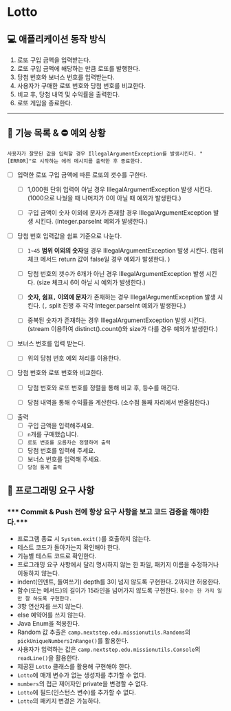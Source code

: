 # Lotto

## 💻 애플리케이션 동작 방식

1. 로또 구입 금액을 입력받는다.
2. 로또 구입 금액에 해당하는 만큼 로또를 발행한다.
3. 당첨 번호와 보너스 번호를 입력받는다.
4. 사용자가 구매한 로또 번호와 당첨 번호를 비교한다.
5. 비교 후, 당첨 내역 및 수익률을 출력한다.
6. 로또 게임을 종료한다.

---

## 📝 기능 목록 & ⛔️ 예외 상황

`사용자가 잘못된 값을 입력할 경우 IllegalArgumentException를 발생시킨다. "[ERROR]"로 시작하는 에러 메시지를 출력한 후 종료한다.`

- [ ] 입력한 로또 구입 금액에 따른 로또의 갯수를 구한다.
    - [ ] 1,000원 단위 입력이 아닐 경우 IllegalArgumentException 발생 시킨다. (1000으로 나눴을 때 나머지가 0이 아닐 때 예외가 발생한다.)
    - [ ] 구입 금액이 숫자 이외에 문자가 존재할 경우 IllegalArgumentException 발생 시킨다. (Integer.parseInt 예외가 발생한다.)


- [ ] 당첨 번호 입력값을 쉼표 기준으로 나눈다.
    - [ ] `1~45` **범위 이외의 숫자**일 경우 IllegalArgumentException 발생 시킨다. (범위 체크 메서드 return 값이 false일 경우 예외가 발생한다. )
    - [ ] 당첨 번호의 갯수가 6개가 아닌 경우 IllegalArgumentException 발생 시킨다. (size 체크시 6이 아닐 시 예외가 발생한다.)
    - [ ] **숫자, 쉼표`,` 이외에 문자**가 존재하는 경우 IllegalArgumentException 발생 시킨다. (`,` split 진행 후 각각 Integer.parseInt 예외가 발생한다.)
    - [ ] 중복된 숫자가 존재하는 경우 IllegalArgumentException 발생 시킨다. (stream 이용하여 distinct().count()와 size가 다를 경우 예외가 발생한다.)


- [ ] 보너스 번호를 입력 받는다.
    - [ ] 위의 당첨 번호 예외 처리를 이용한다.


- [ ] 당첨 번호와 로또 번호와 비교한다.
    - [ ] 당첨 번호와 로또 번호를 정렬을 통해 비교 후, 등수를 매긴다.
    - [ ] 당첨 내역을 통해 수익률을 계산한다. (소수점 둘째 자리에서 반올림한다.)


- [ ] 출력
    - [ ] 구입 금액을 입력해주세요.
    - [ ] `n`개를 구매했습니다.
    - [ ] `로또 번호를 오름차순 정렬하여 출력`
    - [ ] 당첨 번호를 입력해 주세요.
    - [ ] 보너스 번호를 입력해 주세요.
    - [ ] `당첨 통계 출력`

## 🎯 프로그래밍 요구 사항

### *** Commit & Push 전에 항상 요구 사항을 보고 코드 검증을 해야한다.***

- 프로그램 종료 시 `System.exit()`를 호출하지 않는다.
- 테스트 코드가 돌아가는지 확인해야 한다.
- 기능별 테스트 코드로 확인한다.
- 프로그래밍 요구 사항에서 달리 명시하지 않는 한 파일, 패키지 이름을 수정하거나 이동하지 않는다.
- indent(인덴트, 들여쓰기) depth를 3이 넘지 않도록 구현한다. 2까지만 허용한다.
- 함수(또는 메서드)의 길이가 15라인을 넘어가지 않도록 구현한다. `함수는 한 가지 일만 잘 하도록 구현한다.`
- 3항 연산자를 쓰지 않는다.
- else 예약어를 쓰지 않는다.
- Java Enum을 적용한다.
- Random 값 추출은 `camp.nextstep.edu.missionutils.Randoms`의 `pickUniqueNumbersInRange()`를 활용한다.
- 사용자가 입력하는 값은 `camp.nextstep.edu.missionutils.Console`의 `readLine()`을 활용한다.
- 제공된 `Lotto` 클래스를 활용해 구현해야 한다.
- `Lotto`에 매개 변수가 없는 생성자를 추가할 수 없다.
- `numbers`의 접근 제어자인 private을 변경할 수 없다.
- `Lotto`에 필드(인스턴스 변수)를 추가할 수 없다.
- `Lotto`의 패키지 변경은 가능하다.
